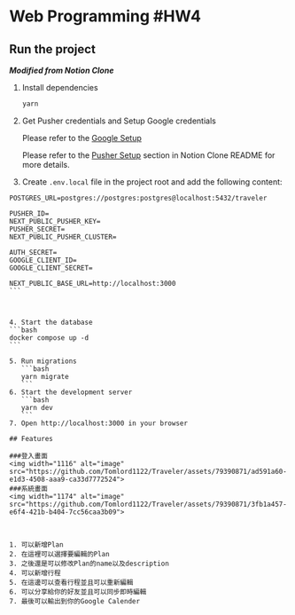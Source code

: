 # Web Programming #HW4

## Run the project

**_Modified from Notion Clone_**

1. Install dependencies
   ```bash
   yarn
   ```
2. Get Pusher credentials and Setup Google credentials

   Please refer to the [Google Setup](https://developers.google.com/identity/protocols/oauth2/web-server?hl=zh-tw)

   Please refer to the [Pusher Setup](https://github.com/ntuee-web-programming/112-1-unit2-notion-clone#pusher-setup) section in Notion Clone README for more details.

3. Create `.env.local` file in the project root and add the following content:

````
POSTGRES_URL=postgres://postgres:postgres@localhost:5432/traveler

PUSHER_ID=
NEXT_PUBLIC_PUSHER_KEY=
PUSHER_SECRET=
NEXT_PUBLIC_PUSHER_CLUSTER=

AUTH_SECRET=
GOOGLE_CLIENT_ID=
GOOGLE_CLIENT_SECRET=

NEXT_PUBLIC_BASE_URL=http://localhost:3000
```



4. Start the database
```bash
docker compose up -d
```

5. Run migrations
   ```bash
   yarn migrate
   ```
6. Start the development server
   ```bash
   yarn dev
   ```
7. Open http://localhost:3000 in your browser

## Features

###登入畫面
<img width="1116" alt="image" src="https://github.com/Tomlord1122/Traveler/assets/79390871/ad591a60-e1d3-4508-aaa9-ca33d7772524">
###系統畫面
<img width="1174" alt="image" src="https://github.com/Tomlord1122/Traveler/assets/79390871/3fb1a457-e6f4-421b-b404-7cc56caa3b09">



1. 可以新增Plan
2. 在這裡可以選擇要編輯的Plan
3. 之後還是可以修改Plan的name以及description
4. 可以新增行程
5. 在這邊可以查看行程並且可以重新編輯
6. 可以分享給你的好友並且可以同步即時編輯
7. 最後可以輸出到你的Google Calender
````
